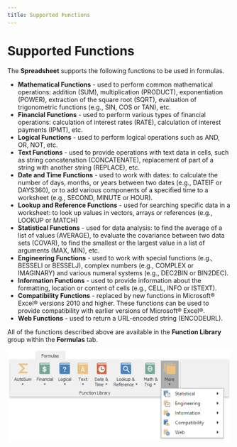 ```yaml
---
title: Supported Functions
---
```

# Supported Functions
The **Spreadsheet** supports the following functions to be used in formulas.
* **Mathematical Functions** - used to perform common mathematical operations: addition (SUM), multiplication (PRODUCT), exponentiation (POWER), extraction of the square root (SQRT), evaluation of trigonometric functions (e.g., SIN, COS or TAN), etc.
* **Financial Functions** - used to perform various types of financial operations: calculation of interest rates (RATE), calculation of interest payments (IPMT), etc.
* **Logical Functions** - used to perform logical operations such as AND, OR, NOT, etc.
* **Text Functions** - used to provide operations with text data in cells, such as string concatenation (CONCATENATE), replacement of part of a string with another string (REPLACE), etc.
* **Date and Time Functions** - used to work with dates: to calculate the number of days, months, or years between two dates (e.g., DATEIF or DAYS360), or to add various components of a specified time to a worksheet (e.g., SECOND, MINUTE or HOUR).
* **Lookup and Reference Functions** - used for searching specific data in a worksheet: to look up values in vectors, arrays or references (e.g., LOOKUP or MATCH)
* **Statistical Functions** - used for data analysis: to find the average of a list of values (AVERAGE), to evaluate the covariance between two data sets (COVAR), to find the smallest or the largest value in a list of arguments (MAX, MIN), etc.
* **Engineering Functions** - used to work with special functions (e.g., BESSELI or BESSELJ), complex numbers (e.g., COMPLEX or IMAGINARY) and various numeral systems (e.g., DEC2BIN or BIN2DEC).
* **Information Functions** - used to provide information about the formatting, location or content of cells (e.g., CELL, INFO or ISTEXT).
* **Compatibility Functions** - replaced by new functions in Microsoft&#174; Excel&#174; versions 2010 and higher. These functions can be used to provide compatibility with earlier versions of Microsoft&#174; Excel&#174;.
* **Web Functions** - used to return a URL-encoded string (ENCODEURL).

All of the functions described above are available in the **Function Library** group within the **Formulas** tab.

![SpreadsheetFunctionLibrary](../../../images/img22626.png)
